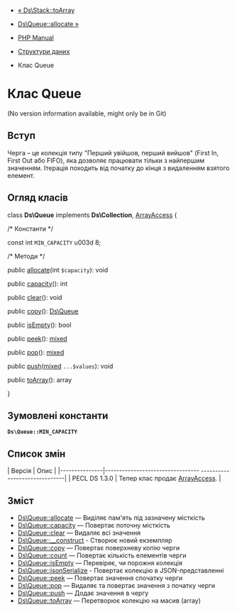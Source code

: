 - [« Ds\Stack::toArray](ds-stack.toarray.md)
- [Ds\Queue::allocate »](ds-queue.allocate.md)

- [PHP Manual](index.md)
- [Структури даних](book.ds.md)
- Клас Queue

# Клас Queue

(No version information available, might only be in Git)

## Вступ

Черга – це колекція типу "Перший увійшов, перший вийшов" (First In,
First Out або FIFO), яка дозволяє працювати тільки з найпершим
значенням. Ітерація походить від початку до кінця з видаленням взятого
елемент.

## Огляд класів

class **Ds\Queue** implements **Ds\Collection**,
[ArrayAccess](class.arrayaccess.md) {

/\* Константи \*/

const int `MIN_CAPACITY` u003d 8;

/\* Методи \*/

public [allocate](ds-queue.allocate.md)(int `$capacity`): void

public [capacity](ds-queue.capacity.md)(): int

public [clear](ds-queue.clear.md)(): void

public [copy](ds-queue.copy.md)(): [Ds\Queue](class.ds-queue.md)

public [isEmpty](ds-queue.isempty.md)(): bool

public [peek](ds-queue.peek.md)():
[mixed](language.types.declarations.md#language.types.declarations.mixed)

public [pop](ds-queue.pop.md)():
[mixed](language.types.declarations.md#language.types.declarations.mixed)

public
[push](ds-queue.push.md)([mixed](language.types.declarations.md#language.types.declarations.mixed)
`...$values`): void

public [toArray](ds-queue.toarray.md)(): array

}

## Зумовлені константи

**`Ds\Queue::MIN_CAPACITY`**

## Список змін

| Версія | Опис |
|---------------|--------------------------------- ------------------------------|
| PECL DS 1.3.0 | Тепер клас продає [ArrayAccess](class.arrayaccess.md). |

## Зміст

- [Ds\Queue::allocate](ds-queue.allocate.md) — Виділяє пам'ять під
зазначену місткість
- [Ds\Queue::capacity](ds-queue.capacity.md) — Повертає поточну
місткість
- [Ds\Queue::clear](ds-queue.clear.md) — Видаляє всі значення
- [Ds\Queue::\_\_construct](ds-queue.construct.md) - Створює новий
екземпляр
- [Ds\Queue::copy](ds-queue.copy.md) — Повертає поверхневу
копію черги
- [Ds\Queue::count](ds-queue.count.md) — Повертає кількість
елементів черги
- [Ds\Queue::isEmpty](ds-queue.isempty.md) — Перевіряє, чи порожня
колекція
- [Ds\Queue::jsonSerialize](ds-queue.jsonserialize.md) - Повертає
колекцію в JSON-представленні
- [Ds\Queue::peek](ds-queue.peek.md) — Повертає значення спочатку
черги
- [Ds\Queue::pop](ds-queue.pop.md) — Видаляє та повертає значення
з початку черги
- [Ds\Queue::push](ds-queue.push.md) — Додає значення в чергу
- [Ds\Queue::toArray](ds-queue.toarray.md) — Перетворює колекцію на
масив (array)
